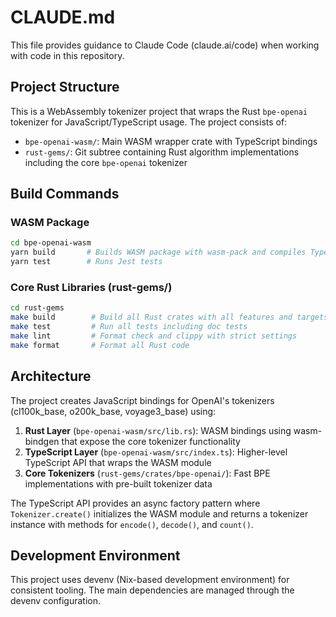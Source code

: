 # CLAUDE.md

This file provides guidance to Claude Code (claude.ai/code) when working with code in this repository.

## Project Structure

This is a WebAssembly tokenizer project that wraps the Rust `bpe-openai` tokenizer for JavaScript/TypeScript usage. The project consists of:

- `bpe-openai-wasm/`: Main WASM wrapper crate with TypeScript bindings
- `rust-gems/`: Git subtree containing Rust algorithm implementations including the core `bpe-openai` tokenizer

## Build Commands

### WASM Package
```bash
cd bpe-openai-wasm
yarn build       # Builds WASM package with wasm-pack and compiles TypeScript
yarn test        # Runs Jest tests
```

### Core Rust Libraries (rust-gems/)
```bash
cd rust-gems
make build        # Build all Rust crates with all features and targets
make test         # Run all tests including doc tests
make lint         # Format check and clippy with strict settings
make format       # Format all Rust code
```

## Architecture

The project creates JavaScript bindings for OpenAI's tokenizers (cl100k_base, o200k_base, voyage3_base) using:

1. **Rust Layer** (`bpe-openai-wasm/src/lib.rs`): WASM bindings using wasm-bindgen that expose the core tokenizer functionality
2. **TypeScript Layer** (`bpe-openai-wasm/src/index.ts`): Higher-level TypeScript API that wraps the WASM module
3. **Core Tokenizers** (`rust-gems/crates/bpe-openai/`): Fast BPE implementations with pre-built tokenizer data

The TypeScript API provides an async factory pattern where `Tokenizer.create()` initializes the WASM module and returns a tokenizer instance with methods for `encode()`, `decode()`, and `count()`.

## Development Environment

This project uses devenv (Nix-based development environment) for consistent tooling. The main dependencies are managed through the devenv configuration.